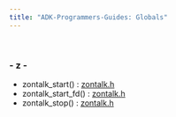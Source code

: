 ```yaml
---
title: "ADK-Programmers-Guides: Globals"
---
```


 

### - z -

- zontalk_start() : <a href="netloader_2include_2zontalk_8h.md#ae82bb76dbde2d2bff589b145656f9413">zontalk.h</a>
- zontalk_start_fd() : <a href="netloader_2include_2zontalk_8h.md#ab8f278c1fe887b1726a5fe6a49b1fad6">zontalk.h</a>
- zontalk_stop() : <a href="netloader_2include_2zontalk_8h.md#a2759e0db7fe364e7c010c58b2b4efd58">zontalk.h</a>

